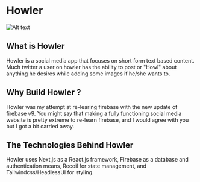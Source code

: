 # Howler

![Alt text](https://firebasestorage.googleapis.com/v0/b/howler-58fee.appspot.com/o/HowlerLogoColored.png?alt=media&token=2664d7d8-0503-4cac-b0da-694c84726aa5)

## What is Howler

Howler is a social media app that focuses on short form text based content. Much twitter a user on howler has the ability to post or "Howl" about anything he desires while adding some images if he/she wants to.

## Why Build Howler ?

Howler was my attempt at re-learing firebase with the new update of firebase v9. You might say that making a fully functioning social media website is pretty extreme to re-learn firebase, and I would agree with you but I got a bit carried away.

## The Technologies Behind Howler

Howler uses Next.js as a React.js framework, Firebase as a database and authentication means, Recoil for state management, and Tailwindcss/HeadlessUI for styling.
